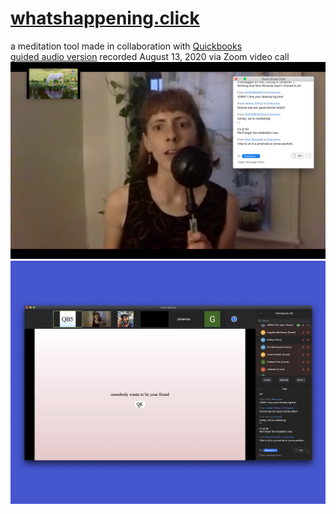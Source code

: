 # [whatshappening.click](http://whatshappening.click)
a meditation tool made in collaboration with [Quickbooks](http://quick-books.biz)
<br />
[guided audio version](whatshappening.click/jenny) recorded August 13, 2020 via Zoom video call
![performance](images/med3.png)
<br />
![performance](images/Jenny.jpg)
